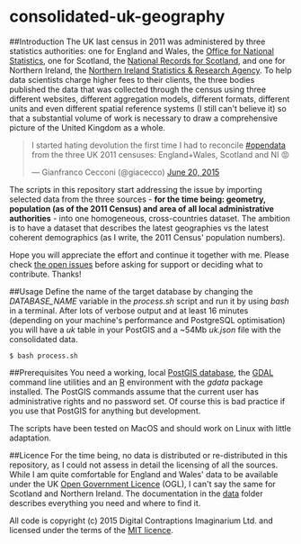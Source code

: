 consolidated-uk-geography
=========================

##Introduction
The UK last census in 2011 was administered by three statistics authorities: one for England and Wales, the [Office for National Statistics](http://www.ons.gov.uk/), one for Scotland, the [National Records for Scotland](http://www.nrscotland.gov.uk/), and one for Northern Ireland, the [Northern Ireland Statistics & Research Agency](http://www.nisra.gov.uk). To help data scientists charge higher fees to their clients, the three bodies published the data that was collected through the census using three different websites, different aggregation models, different formats, different units and even different spatial reference systems (I still can't believe it) so that a substantial volume of work is necessary to draw a comprehensive picture of the United Kingdom as a whole.

<blockquote class="twitter-tweet" lang="en"><p lang="en" dir="ltr">I started hating devolution the first time I had to reconcile <a href="https://twitter.com/hashtag/opendata?src=hash">#opendata</a> from the three UK 2011 censuses: England+Wales, Scotland and NI 😡</p>&mdash; Gianfranco Cecconi (@giacecco) <a href="https://twitter.com/giacecco/status/612226696037683200">June 20, 2015</a></blockquote>
<script async src="//platform.twitter.com/widgets.js" charset="utf-8"></script>

The scripts in this repository start addressing the issue by importing selected data from the three sources - **for the time being: geometry, population (as of the 2011 Census) and area of all local administrative authorities** - into one homogeneous, cross-countries dataset. The ambition is to have a dataset that describes the latest geographies vs the latest coherent demographics (as I write, the 2011 Census' population numbers).

Hope you will appreciate the effort and continue it together with me. Please check [the open issues](https://github.com/Digital-Contraptions-Imaginarium/consolidated-uk-geography/issues) before asking for support or deciding what to contribute. Thanks!

##Usage
Define the name of the target database by changing the _DATABASE_NAME_ variable in the _process.sh_ script and run it by using _bash_ in a terminal. After lots of verbose output and at least 16 minutes (depending on your machine's performance and PostgreSQL optimisation) you will have a _uk_ table in your PostGIS and a ~54Mb _uk.json_ file with the consolidated data.
```
$ bash process.sh
```

##Prerequisites
You need a working, local [PostGIS database](http://postgis.net/), the [GDAL](http://www.gdal.org/) command line utilities and an [R](http://www.r-project.org/) environment with the _gdata_ package installed. The PostGIS commands assume that the current user has administrative rights and no password set. Of course this is bad practice if you use that PostGIS for anything but development.

The scripts have been tested on MacOS and should work on Linux with little adaptation.

##Licence
For the time being, no data is distributed or re-distributed in this repository, as I could not assess in detail the licensing of all the sources. While I am quite comfortable for England and Wales' data to be available under the UK [Open Government Licence](http://www.nationalarchives.gov.uk/doc/open-government-licence) (OGL), I can't say the same for Scotland and Northern Ireland. The documentation in the [data](data) folder describes everything you need and where to find it.

All code is copyright (c) 2015 Digital Contraptions Imaginarium Ltd. and licensed under the terms of the [MIT licence](LICENCE.md).
